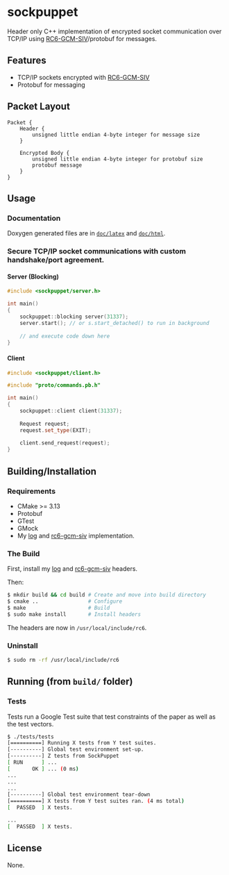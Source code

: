 # sockpuppet

Header only C++ implementation of encrypted socket communication over TCP/IP using [RC6-GCM-SIV](https://gitlab.com/optimisticninja/rc6)/protobuf for messages.

## Features

* TCP/IP sockets encrypted with [RC6-GCM-SIV](https://gitlab.com/optimisticninja/rc6)
* Protobuf for messaging

## Packet Layout

```
Packet {
    Header {
        unsigned little endian 4-byte integer for message size
    }
    
    Encrypted Body {
        unsigned little endian 4-byte integer for protobuf size
        protobuf message
    }
}
```

## Usage

### Documentation

Doxygen generated files are in [`doc/latex`](doc/latex) and [`doc/html`](doc/html).

### Secure TCP/IP socket communications with custom handshake/port agreement.

#### Server (Blocking)

```cpp
#include <sockpuppet/server.h>

int main()
{
    sockpuppet::blocking server(31337);
    server.start(); // or s.start_detached() to run in background
    
    // and execute code down here
}
```

#### Client

```cpp
#include <sockpuppet/client.h>

#include "proto/commands.pb.h"

int main()
{
    sockpuppet::client client(31337);
    
    Request request;
    request.set_type(EXIT);
    
    client.send_request(request);
}
```

## Building/Installation

### Requirements

* CMake >= 3.13
* Protobuf
* GTest
* GMock
* My [log](https://gitlab.com/optimisticninja/log) and [rc6-gcm-siv](https://gitlab.com/optimisticninja/rc6) implementation.

### The Build

First, install my [log](https://gitlab.com/optimisticninja/log) and [rc6-gcm-siv](https://gitlab.com/optimisticninja/rc6) headers.

Then:

```bash
$ mkdir build && cd build # Create and move into build directory
$ cmake ..                # Configure
$ make                    # Build
$ sudo make install       # Install headers
```

The headers are now in `/usr/local/include/rc6`.

### Uninstall

```bash
$ sudo rm -rf /usr/local/include/rc6
```

## Running (from `build/` folder)

### Tests

Tests run a Google Test suite that test constraints of the paper as well as the test vectors.

```bash
$ ./tests/tests
[==========] Running X tests from Y test suites.
[----------] Global test environment set-up.
[----------] Z tests from SockPuppet
[ RUN      ] ...
[       OK ] ... (0 ms)
...
...
...
[----------] Global test environment tear-down
[==========] X tests from Y test suites ran. (4 ms total)
[  PASSED  ] X tests.

...
[  PASSED  ] X tests.
```

## License

None.
